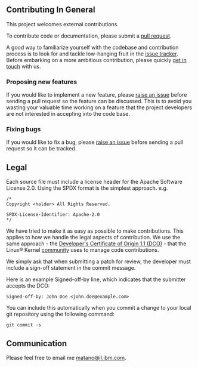 ## Contributing In General
This project welcomes external contributions. 

To contribute code or documentation, please submit a [pull request](https://github.com/ibm/yaso-tsa/pulls).

A good way to familiarize yourself with the codebase and contribution process is
to look for and tackle low-hanging fruit in the [issue tracker](https://github.com/ibm/yaso-tsa/issues).
Before embarking on a more ambitious contribution, please quickly [get in touch](#communication) with us.

<!--
**Note: We appreciate your effort, and want to avoid a situation where a contribution
requires extensive rework (by you or by us), sits in backlog for a long time, or
cannot be accepted at all!**
-->

### Proposing new features

If you would like to implement a new feature, please [raise an issue](https://github.com/ibm/yaso-tsa/issues)
before sending a pull request so the feature can be discussed. This is to avoid
you wasting your valuable time working on a feature that the project developers
are not interested in accepting into the code base.

### Fixing bugs

If you would like to fix a bug, please [raise an issue](https://github.com/ibm/yaso-tsa/issues) before sending a
pull request so it can be tracked.

<!-- ### Merge approval
-->

<!-- The project maintainers use LGTM (Looks Good To Me) in comments on the code
review to indicate acceptance. A change requires LGTMs from two of the
maintainers of each component affected.
--> 

## Legal

Each source file must include a license header for the Apache
Software License 2.0. Using the SPDX format is the simplest approach.
e.g.

```
/*
Copyright <holder> All Rights Reserved.

SPDX-License-Identifier: Apache-2.0
*/
```

We have tried to make it as easy as possible to make contributions. This
applies to how we handle the legal aspects of contribution. We use the
same approach - the [Developer's Certificate of Origin 1.1 (DCO)](https://github.com/hyperledger/fabric/blob/master/docs/source/DCO1.1.txt) - that the Linux® Kernel [community](https://elinux.org/Developer_Certificate_Of_Origin)
uses to manage code contributions.

We simply ask that when submitting a patch for review, the developer
must include a sign-off statement in the commit message.

Here is an example Signed-off-by line, which indicates that the
submitter accepts the DCO:

```
Signed-off-by: John Doe <john.doe@example.com>
```

You can include this automatically when you commit a change to your
local git repository using the following command:

```
git commit -s
```

## Communication
Please feel free to email me <matano@il.ibm.com>.

<!--
## Setup
**FIXME** Please add any special setup instructions for your project to help the developer
become productive quickly.

## Testing
**FIXME** Please provide information that helps the developer test any changes they make
before submitting.

## Coding style guidelines
**FIXME** Optional, but recommended: please share any specific style guidelines you might
have for your project.
-->